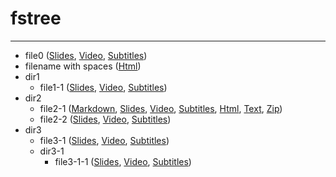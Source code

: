 # fstree
---
* file0 ([Slides](file0.pdf), [Video](file0.mp4), [Subtitles](file0.srt))
* filename with spaces ([Html](filename%20with%20spaces.html))
* dir1
	* file1-1 ([Slides](dir1/file1-1.pdf), [Video](dir1/file1-1.mp4), [Subtitles](dir1/file1-1.srt))
* dir2
	* file2-1 ([Markdown](dir2/file2-1.md), [Slides](dir2/file2-1.pdf), [Video](dir2/file2-1.mp4), [Subtitles](dir2/file2-1.srt), [Html](dir2/file2-1.html), [Text](dir2/file2-1.txt), [Zip](dir2/file2-1.zip))
	* file2-2 ([Slides](dir2/file2-2.pdf), [Video](dir2/file2-2.mp4), [Subtitles](dir2/file2-2.srt))
* dir3
	* file3-1 ([Slides](dir3/file3-1.pdf), [Video](dir3/file3-1.mp4), [Subtitles](dir3/file3-1.srt))
	* dir3-1
		* file3-1-1 ([Slides](dir3/dir3-1/file3-1-1.pdf), [Video](dir3/dir3-1/file3-1-1.mp4), [Subtitles](dir3/dir3-1/file3-1-1.srt))
